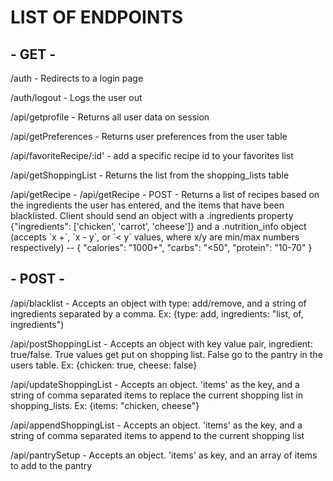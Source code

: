 # LIST OF ENDPOINTS

## - GET - 
/auth - Redirects to a login page

/auth/logout - Logs the user out

/api/getprofile - Returns all user data on session

/api/getPreferences - Returns user preferences from the user table

/api/favoriteRecipe/:id' - add a specific recipe id to your favorites list

/api/getShoppingList - Returns the list from the shopping_lists table

/api/getRecipe -  /api/getRecipe - POST - Returns a list of recipes based on the ingredients the user has entered, and the items that have been blacklisted. 
    Client should send an object with a .ingredients property {"ingredients": ['chicken', 'carrot', 'cheese']} and a .nutrition_info object 
    (accepts \`x +\`, \`x - y\`, or \`< y\` values, where x/y are min/max numbers respectively) -- { "calories": "1000+", "carbs": "<50", "protein": "10-70" } 

## - POST -

/api/blacklist - Accepts an object with type: add/remove, and a string of ingredients separated by a comma.  Ex: {type: add, ingredients: "list, of, ingredients")

/api/postShoppingList - Accepts an object with key value pair, ingredient: true/false.  True values get put on shopping list.  False go to the pantry in the users table.  Ex: {chicken: true, cheese: false}

/api/updateShoppingList - Accepts an object. 'items' as the key, and a string of comma separated items to replace the current shopping list in shopping_lists.  Ex: {items: "chicken, cheese"}

/api/appendShoppingList - Accepts an object. 'items' as the key, and a string of comma separated items to append to the current shopping list

/api/pantrySetup - Accepts an object. 'items' as key, and an array of items to add to the pantry